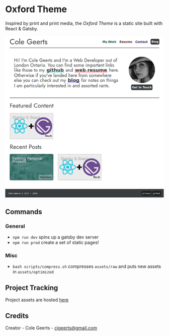 # Oxford Theme

Inspired by print and print media, the _Oxford Theme_ is a static site built with React & Gatsby.

![Oxford Theme Example Image](https://github.com/ColeyG/oxford-theme/blob/master/assets/screenshot.png?raw=true)

## Commands

### General

- `npm run dev` spins up a gatsby dev server
- `npm run prod` create a set of static pages!

### Misc

- `bash scripts/compress.sh` compresses `assets/raw` and puts new assets in `assets/optimized`

## Project Tracking

Project assets are hosted [here](https://drive.google.com/drive/folders/12V9GKE85i06aBOf5SLbEkPRbQmqnlRHn?usp=sharing)

## Credits

Creator - Cole Geerts - [cjgeerts@gmail.com](mailto:cjgeerts@gmail.com)
